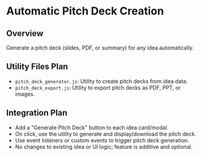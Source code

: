 # Automatic Pitch Deck Creation

## Overview
Generate a pitch deck (slides, PDF, or summary) for any idea automatically.

## Utility Files Plan
- `pitch_deck_generator.js`: Utility to create pitch decks from idea data.
- `pitch_deck_export.js`: Utility to export pitch decks as PDF, PPT, or images.

## Integration Plan
- Add a "Generate Pitch Deck" button to each idea card/modal.
- On click, use the utility to generate and display/download the pitch deck.
- Use event listeners or custom events to trigger pitch deck generation.
- No changes to existing idea or UI logic; feature is additive and optional.
